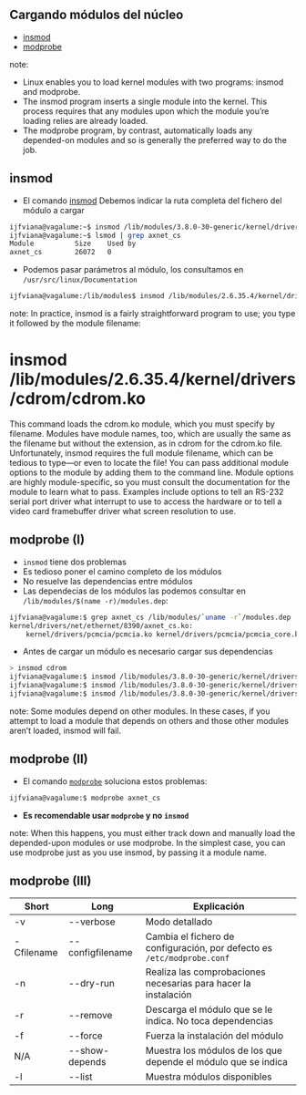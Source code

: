 ## Cargando módulos del núcleo

* [insmod](#/5/1)
* [modprobe](#/5/2)

note:
* Linux enables you to load kernel modules with two programs: insmod and modprobe.
* The insmod program inserts a single module into the kernel. This process requires that any modules upon which the module you’re loading relies are already loaded.
* The modprobe program, by contrast, automatically loads any depended-on modules and so is generally the preferred way to do the job.



## insmod

* El comando [insmod](http://linux.die.net/man/8/insmod) Debemos indicar la ruta completa del fichero del módulo a cargar

```bash
ijfviana@vagalume:~$ insmod /lib/modules/3.8.0-30-generic/kernel/drivers/net/ethernet/8390/axnet_cs.ko
ijfviana@vagalume:~$ lsmod | grep axnet_cs
Module          Size    Used by
axnet_cs        26072	0
```

* Podemos pasar parámetros al módulo, los consultamos en `/usr/src/linux/Documentation`

```bash
ijfviana@vagalume:/lib/modules$ insmod /lib/modules/2.6.35.4/kernel/drivers/cdrom/cdrom.ko speed=720
```

note:
In practice, insmod is a fairly straightforward program to use; you type it followed by the module filename:
# insmod /lib/modules/2.6.35.4/kernel/drivers/cdrom/cdrom.ko
This command loads the cdrom.ko module, which you must specify by filename. Modules have module names,
too, which are usually the same as the filename but without the extension, as in cdrom for the cdrom.ko file.
Unfortunately, insmod requires the full module filename, which can be tedious to type—or even to locate the file!
You can pass additional module options to the module by adding them to the command line. Module options
are highly module-specific, so you must consult the documentation for the module to learn what to pass. Examples
include options to tell an RS-232 serial port driver what interrupt to use to access the hardware or to tell a video
card framebuffer driver what screen resolution to use.



## modprobe (I)

* `insmod` tiene dos problemas
 * Es tedioso poner el camino completo de los módulos
 * No resuelve las dependencias entre módulos
* Las dependecias de los módulos las podemos consultar en `/lib/modules/$(name -r)/modules.dep`:

```bash
ijfviana@vagalume:$ grep axnet_cs /lib/modules/`uname -r`/modules.dep
kernel/drivers/net/ethernet/8390/axnet_cs.ko:
    kernel/drivers/pcmcia/pcmcia.ko kernel/drivers/pcmcia/pcmcia_core.ko
```

* Antes de cargar un módulo es necesario cargar sus dependencias

```bash
> insmod cdrom
ijfviana@vagalume:$ insmod /lib/modules/3.8.0-30-generic/kernel/drivers/pcmcia/pcmcia_core.ko
ijfviana@vagalume:$ insmod /lib/modules/3.8.0-30-generic/kernel/drivers/pcmcia/pcmcia.ko
ijfviana@vagalume:$ insmod /lib/modules/3.8.0-30-generic/kernel/drivers/net/ethernet/8390/axnet_cs.ko
```

note:
Some modules depend on other modules. In these cases, if you attempt to load a module that depends on
others and those other modules aren’t loaded, insmod will fail.



## modprobe (II)

* El comando [`modprobe`](http://linux.die.net/man/8/modprobe) soluciona estos problemas:
```bash
ijfviana@vagalume:$ modprobe axnet_cs
```
* **Es recomendable usar `modprobe` y no `insmod`**

note:
When this happens, you must either track  down and manually load the depended-upon modules or use
 modprobe. In the simplest case, you can use  modprobe just as you use insmod, by passing it a module name.



## modprobe (III)

| Short      | Long             | Explicación |
|------------|------------------|-------------|
| -v         | --verbose        | Modo detallado
| -Cfilename |-- configfilename | Cambia el fichero de configuración, por defecto es `/etc/modprobe.conf`
| -n         | --dry-run        | Realiza las comprobaciones necesarias para hacer la instalación
| -r         | --remove         | Descarga el módulo que se le indica. No toca dependencias
| -f         | --force          | Fuerza la instalación del módulo
| N/A        | --show-depends   | Muestra los módulos de los que depende el módulo que se indica
| -l         | --list           | Muestra módulos disponibles
